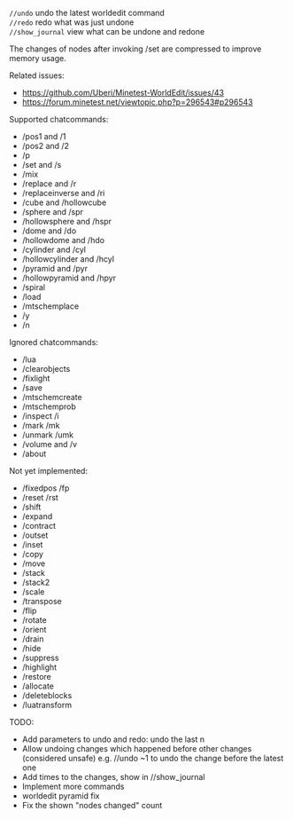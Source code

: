 `//undo` undo the latest worldedit command<br/>
`//redo` redo what was just undone<br/>
`//show_journal` view what can be undone and redone

The changes of nodes after invoking /set are compressed to improve memory usage.

Related issues:
* https://github.com/Uberi/Minetest-WorldEdit/issues/43
* https://forum.minetest.net/viewtopic.php?p=296543#p296543

Supported chatcommands:
* /pos1 and /1
* /pos2 and /2
* /p
* /set and /s
* /mix
* /replace and /r
* /replaceinverse and /ri
* /cube and /hollowcube
* /sphere and /spr
* /hollowsphere and /hspr
* /dome and /do
* /hollowdome and /hdo
* /cylinder and /cyl
* /hollowcylinder and /hcyl
* /pyramid and /pyr
* /hollowpyramid and /hpyr
* /spiral
* /load
* /mtschemplace
* /y
* /n

Ignored chatcommands:
* /lua
* /clearobjects
* /fixlight
* /save
* /mtschemcreate
* /mtschemprob
* /inspect /i
* /mark /mk
* /unmark /umk
* /volume and /v
* /about

Not yet implemented:
* /fixedpos /fp
* /reset /rst
* /shift
* /expand
* /contract
* /outset
* /inset
* /copy
* /move
* /stack
* /stack2
* /scale
* /transpose
* /flip
* /rotate
* /orient
* /drain
* /hide
* /suppress
* /highlight
* /restore
* /allocate
* /deleteblocks
* /luatransform



TODO:
* Add parameters to undo and redo: undo the last n
* Allow undoing changes which happened before other changes (considered unsafe)
	e.g. //undo ~1 to undo the change before the latest one
* Add times to the changes, show in //show_journal
* Implement more commands
* worldedit pyramid fix
* Fix the shown "nodes changed" count

